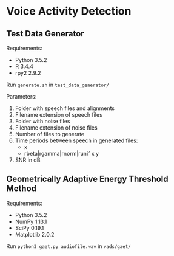 Voice Activity Detection
========================

Test Data Generator
-------------------

Requirements:
* Python 3.5.2
* R 3.4.4
* rpy2 2.9.2

Run `generate.sh` in `test_data_generator/`

Parameters:
1. Folder with speech files and alignments
2. Filename extension of speech files
3. Folder with noise files
4. Filename extension of noise files
5. Number of files to generate
6. Time periods between speech in generated files:
    * x
    * rbeta|rgamma|rnorm|runif x y
7. SNR in dB

Geometrically Adaptive Energy Threshold Method
----------------------------------------------

Requirements:
* Python 3.5.2
* NumPy 1.13.1
* SciPy 0.19.1
* Matplotlib 2.0.2

Run `python3 gaet.py audiofile.wav` in `vads/gaet/`
